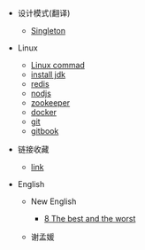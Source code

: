 


* 设计模式(翻译)
	- [Singleton](/design_pattern/1.Singleton.md)
* Linux
	- [Linux commad](/linux/101.command.md)
	- [install jdk](/linux/201.jdk.md)
	- [redis](/linux/202.redis.md)
	- [nodjs](/linux/203.nodejs.md)
	- [zookeeper](/linux/204.zookeeper.md)
	- [docker](/linux/205.docker.md)
	- [git](/linux/501.git.md)
	- [gitbook](/linux/502.gitbook.md)
* 链接收藏

  - [link](/linked/link.md)
* English

  * New English

    *  [8 The best and the worst](english\new_english_2\08.The_best_and_the_worst.md)
  *  谢孟媛

